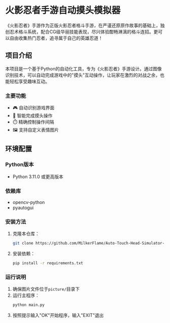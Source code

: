 # 火影忍者手游自动摸头模拟器

《火影忍者》手游作为正版火影忍者格斗手游，在严谨还原原作故事的基础上，独创忍术格斗系统，配合CG级华丽技能表现，尽兴体验酣畅淋漓的格斗连招。更可以自由收集热门忍者，追寻属于自己的英雄忍道！

## 项目介绍
本项目是一个基于Python的自动化工具，专为《火影忍者》手游设计。通过图像识别技术，可以自动完成游戏中的"摸头"互动操作，让玩家在激烈的对战之余，也能轻松享受趣味互动。

### 主要功能
- 🎮 自动识别游戏界面
- 🤖 智能完成摸头操作
- ⏱️ 精确控制操作间隔
- 🖼️ 支持自定义表情图片

## 环境配置

### Python版本
- Python 3.11.0 或更高版本

### 依赖库
- opencv-python
- pyautogui

### 安装方法
1. 克隆本仓库：
   ```bash
   git clone https://github.com/MilkerFlame/Auto-Touch-Head-Simulator-.git
   ```
2. 安装依赖：
   ```bash
   pip install -r requirements.txt
   ```

### 运行说明
1. 确保图片文件位于`picture/`目录下
2. 运行主程序：
   ```bash
   python main.py
   ```
3. 按照提示输入"OK"开始程序，输入"EXIT"退出
